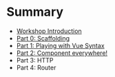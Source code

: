 # Summary

* [Workshop Introduction](./docs/README.md)
* [Part 0: Scaffolding](./docs/part-0.md)
* [Part 1: Playing with Vue Syntax](./docs/part-1.md)
* [Part 2: Component everywhere!](./docs/part-2.md)
* Part 3: HTTP
* Part 4: Router
